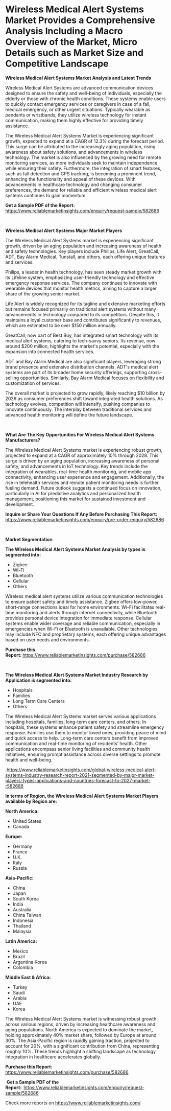 <p><h1>Wireless Medical Alert Systems Market Provides a Comprehensive Analysis Including a Macro Overview of the Market, Micro Details such as Market Size and Competitive Landscape</h1></p><p><strong>Wireless Medical Alert Systems Market Analysis and Latest Trends</strong></p>
<p><p>Wireless Medical Alert Systems are advanced communication devices designed to ensure the safety and well-being of individuals, especially the elderly or those with chronic health conditions. These systems enable users to quickly contact emergency services or caregivers in case of a fall, medical emergency, or other urgent situations. Typically wearable as pendants or wristbands, they utilize wireless technology for instant communication, making them highly effective for providing timely assistance.</p><p>The Wireless Medical Alert Systems Market is experiencing significant growth, expected to expand at a CAGR of 12.3% during the forecast period. This surge can be attributed to the increasingly aging population, rising awareness about safety solutions, and advancements in wireless technology. The market is also influenced by the growing need for remote monitoring services, as more individuals seek to maintain independence while ensuring their safety. Furthermore, the integration of smart features, such as fall detection and GPS tracking, is becoming a prominent trend, enhancing the functionality and appeal of these devices. With advancements in healthcare technology and changing consumer preferences, the demand for reliable and efficient wireless medical alert systems continues to gain momentum.</p></p>
<p><strong>Get a Sample PDF of the Report:&nbsp;</strong> <a href="https://www.reliablemarketinsights.com/enquiry/request-sample/582686?utm_campaign=3212&utm_medium=2&utm_source=Github&utm_content=ia&utm_term=23032025&utm_id=wireless-medical-alert-systems">https://www.reliablemarketinsights.com/enquiry/request-sample/582686</a></p>
<p>&nbsp;</p>
<p><strong>Wireless Medical Alert Systems Major Market Players</strong></p>
<p><p>The Wireless Medical Alert Systems market is experiencing significant growth, driven by an aging population and increasing awareness of health and safety technologies. Key players include Philips, Life Alert, GreatCall, ADT, Bay Alarm Medical, Tunstall, and others, each offering unique features and services.</p><p>Philips, a leader in health technology, has seen steady market growth with its Lifeline system, emphasizing user-friendly technology and effective emergency response services. The company continues to innovate with wearable devices that monitor health metrics, aiming to capture a larger share of the growing senior market.</p><p>Life Alert is widely recognized for its tagline and extensive marketing efforts but remains focused primarily on traditional alert systems without many advancements in technology compared to its competitors. Despite this, it maintains a loyal customer base and contributes significantly to revenues, which are estimated to be over $150 million annually.</p><p>GreatCall, now part of Best Buy, has integrated smart technology with its medical alert systems, catering to tech-savvy seniors. Its revenue, now around $200 million, highlights the market's potential, especially with the expansion into connected health services.</p><p>ADT and Bay Alarm Medical are also significant players, leveraging strong brand presence and extensive distribution channels. ADT's medical alert systems are part of its broader home security offerings, supporting cross-selling opportunities. Similarly, Bay Alarm Medical focuses on flexibility and customization of services.</p><p>The overall market is projected to grow rapidly, likely reaching $10 billion by 2026 as consumer preferences shift toward integrated health solutions. As technology evolves, competition will intensify, pushing companies to innovate continuously. The interplay between traditional services and advanced health monitoring will define the future landscape.</p></p>
<p>&nbsp;</p>
<p><strong>What Are The Key Opportunities For Wireless Medical Alert Systems Manufacturers?</strong></p>
<p><p>The Wireless Medical Alert Systems market is experiencing robust growth, projected to expand at a CAGR of approximately 10% through 2028. This surge is driven by an aging population, increasing awareness of personal safety, and advancements in IoT technology. Key trends include the integration of wearables, real-time health monitoring, and mobile app connectivity, enhancing user experience and engagement. Additionally, the rise in telehealth services and remote patient monitoring needs is further fueling demand. Future outlook suggests a continued focus on innovation, particularly in AI for predictive analytics and personalized health management, positioning this market for sustained investment and development.</p></p>
<p><strong>Inquire or Share Your Questions If Any Before Purchasing This Report:</strong> <a href="https://www.reliablemarketinsights.com/enquiry/pre-order-enquiry/582686?utm_campaign=3212&utm_medium=2&utm_source=Github&utm_content=ia&utm_term=23032025&utm_id=wireless-medical-alert-systems">https://www.reliablemarketinsights.com/enquiry/pre-order-enquiry/582686</a></p>
<p>&nbsp;</p>
<p><strong>Market Segmentation</strong></p>
<p><strong>The Wireless Medical Alert Systems Market Analysis by types is segmented into:</strong></p>
<p><ul><li>Zigbee</li><li>Wi-Fi</li><li>Bluetooth</li><li>Cellular</li><li>Others</li></ul></p>
<p><p>Wireless medical alert systems utilize various communication technologies to ensure patient safety and timely assistance. Zigbee offers low-power, short-range connections ideal for home environments. Wi-Fi facilitates real-time monitoring and alerts through internet connectivity, while Bluetooth provides personal device integration for immediate response. Cellular systems enable wider coverage and reliable communication, especially in emergencies when Wi-Fi or Bluetooth is unavailable. Other technologies may include NFC and proprietary systems, each offering unique advantages based on user needs and environments.</p></p>
<p><strong>Purchase this Report:&nbsp;</strong><a href="https://www.reliablemarketinsights.com/purchase/582686?utm_campaign=3212&utm_medium=2&utm_source=Github&utm_content=ia&utm_term=23032025&utm_id=wireless-medical-alert-systems">https://www.reliablemarketinsights.com/purchase/582686</a></p>
<p>&nbsp;</p>
<p><strong>The Wireless Medical Alert Systems Market Industry Research by Application is segmented into:</strong></p>
<p><ul><li>Hospitals</li><li>Families</li><li>Long Term Care Centers</li><li>Others</li></ul></p>
<p><p>The Wireless Medical Alert Systems market serves various applications including hospitals, families, long-term care centers, and others. In hospitals, these systems enhance patient safety and streamline emergency response. Families use them to monitor loved ones, providing peace of mind and quick access to help. Long-term care centers benefit from improved communication and real-time monitoring of residents’ health. Other applications encompass senior living facilities and community health initiatives, ensuring prompt assistance across diverse settings to promote health and well-being.</p></p>
<p><a href="https://www.reliablemarketinsights.com/global-wireless-medical-alert-systems-industry-research-report-2021-segmented-by-major-market-players-types-applications-and-countries-forecast-to-2027-market-r582686?utm_campaign=3212&utm_medium=2&utm_source=Github&utm_content=ia&utm_term=23032025&utm_id=wireless-medical-alert-systems">&nbsp;https://www.reliablemarketinsights.com/global-wireless-medical-alert-systems-industry-research-report-2021-segmented-by-major-market-players-types-applications-and-countries-forecast-to-2027-market-r582686</a></p>
<p><strong>In terms of Region, the Wireless Medical Alert Systems Market Players available by Region are:</strong></p>
<p>
    <p> <strong> North America: </strong>
        <ul>
            <li>United States</li>
            <li>Canada</li>
        </ul>
        </p> 
    <p> <strong> Europe: </strong>
        <ul>
            <li>Germany</li>
            <li>France</li>
            <li>U.K.</li>
            <li>Italy</li>
            <li>Russia</li>
        </ul>
        </p> 
    <p> <strong> Asia-Pacific: </strong>
        <ul>
            <li>China</li>
            <li>Japan</li>
            <li>South Korea</li>
            <li>India</li>
            <li>Australia</li>
            <li>China Taiwan</li>
            <li>Indonesia</li>
            <li>Thailand</li>
            <li>Malaysia</li>
        </ul>
        </p> 
    <p> <strong> Latin America: </strong>
        <ul>
            <li>Mexico</li>
            <li>Brazil</li>
            <li>Argentina Korea</li>
            <li>Colombia</li>
        </ul>
        </p> 
    <p> <strong> Middle East & Africa: </strong>
        <ul>
            <li>Turkey</li>
            <li>Saudi</li>
            <li>Arabia</li>
            <li>UAE</li>
            <li>Korea</li>
        </ul>
    </p>
    </p>
<p><p>The Wireless Medical Alert Systems market is witnessing robust growth across various regions, driven by increasing healthcare awareness and aging populations. North America is expected to dominate the market, holding approximately 40% market share, followed by Europe at around 30%. The Asia-Pacific region is rapidly gaining traction, projected to account for 20%, with a significant contribution from China, representing roughly 10%. These trends highlight a shifting landscape as technology integration in healthcare accelerates globally.</p></p>
<p><strong>Purchase this Report: </strong><a href="https://www.reliablemarketinsights.com/purchase/582686?utm_campaign=3212&utm_medium=2&utm_source=Github&utm_content=ia&utm_term=23032025&utm_id=wireless-medical-alert-systems">https://www.reliablemarketinsights.com/purchase/582686</a></p>
<p>&nbsp;<strong>Get a Sample PDF of the Report:&nbsp;&nbsp;</strong><a href="https://www.reliablemarketinsights.com/enquiry/request-sample/582686?utm_campaign=3212&utm_medium=2&utm_source=Github&utm_content=ia&utm_term=23032025&utm_id=wireless-medical-alert-systems">https://www.reliablemarketinsights.com/enquiry/request-sample/582686</a></p>
<p><strong></strong></p>
<p>Check more reports on <a href="https://www.reliablemarketinsights.com/?utm_campaign=3212&utm_medium=2&utm_source=Github&utm_content=ia&utm_term=23032025&utm_id=wireless-medical-alert-systems">https://www.reliablemarketinsights.com/</a></p>